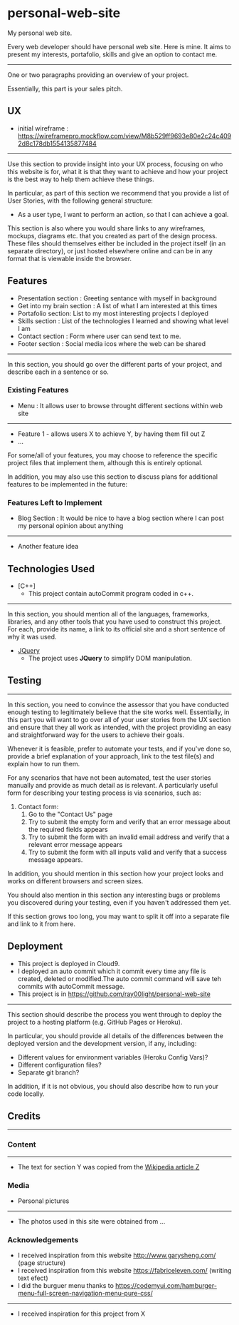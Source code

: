 # personal-web-site

My personal web site.

Every web developer should have personal web site. Here is mine. It aims to present my interests, portafolio, skills and give an option to contact me. 

--------------------------------------------------------------------------------

One or two paragraphs providing an overview of your project.

Essentially, this part is your sales pitch.
 
## UX

- initial wireframe : https://wireframepro.mockflow.com/view/M8b529ff9693e80e2c24c4092d8c178db1554135877484
-------------------------------------------------------------------------------- 
Use this section to provide insight into your UX process, focusing on who this website is for, what it is that they want to achieve and how your project is the best way to help them achieve these things.

In particular, as part of this section we recommend that you provide a list of User Stories, with the following general structure:
- As a user type, I want to perform an action, so that I can achieve a goal.

This section is also where you would share links to any wireframes, mockups, diagrams etc. that you created as part of the design process. These files should themselves either be included in the project itself (in an separate directory), or just hosted elsewhere online and can be in any format that is viewable inside the browser.

## Features

- Presentation section : Greeting sentance with myself in background
- Get into my brain section : A list of what I am interested at this times
- Portafolio section: List to my most interesting projects I deployed
- Skills section : List of the technologies I learned and showing what level I am 
- Contact section : Form where user can send text to me.
- Footer section : Social media icos where the web can be shared

-------------------------------------------------------------------------------- 

In this section, you should go over the different parts of your project, and describe each in a sentence or so.
 
### Existing Features

- Menu : It allows user to browse throught different sections within web site

-------------------------------------------------------------------------------- 

- Feature 1 - allows users X to achieve Y, by having them fill out Z
- ...

For some/all of your features, you may choose to reference the specific project files that implement them, although this is entirely optional.

In addition, you may also use this section to discuss plans for additional features to be implemented in the future:

### Features Left to Implement

- Blog Section : It would be nice to have a blog section where I can post my personal opinion about anything

-------------------------------------------------------------------------------- 

- Another feature idea

## Technologies Used

- [C++]
    - This project contain autoCommit program coded in c++.
-------------------------------------------------------------------------------- 

In this section, you should mention all of the languages, frameworks, libraries, and any other tools that you have used to construct this project. For each, provide its name, a link to its official site and a short sentence of why it was used.

- [JQuery](https://jquery.com)
    - The project uses **JQuery** to simplify DOM manipulation.


## Testing

-------------------------------------------------------------------------------- 
In this section, you need to convince the assessor that you have conducted enough testing to legitimately believe that the site works well. Essentially, in this part you will want to go over all of your user stories from the UX section and ensure that they all work as intended, with the project providing an easy and straightforward way for the users to achieve their goals.

Whenever it is feasible, prefer to automate your tests, and if you've done so, provide a brief explanation of your approach, link to the test file(s) and explain how to run them.

For any scenarios that have not been automated, test the user stories manually and provide as much detail as is relevant. A particularly useful form for describing your testing process is via scenarios, such as:

1. Contact form:
    1. Go to the "Contact Us" page
    2. Try to submit the empty form and verify that an error message about the required fields appears
    3. Try to submit the form with an invalid email address and verify that a relevant error message appears
    4. Try to submit the form with all inputs valid and verify that a success message appears.

In addition, you should mention in this section how your project looks and works on different browsers and screen sizes.

You should also mention in this section any interesting bugs or problems you discovered during your testing, even if you haven't addressed them yet.

If this section grows too long, you may want to split it off into a separate file and link to it from here.

## Deployment

- This project is deployed in Cloud9. 
- I deployed an auto commit which it commit every time any file is created, deleted or modified.The auto commit command will save teh commits with autoCommit message.
- This project is in https://github.com/ray00light/personal-web-site
-------------------------------------------------------------------------------- 

This section should describe the process you went through to deploy the project to a hosting platform (e.g. GitHub Pages or Heroku).

In particular, you should provide all details of the differences between the deployed version and the development version, if any, including:
- Different values for environment variables (Heroku Config Vars)?
- Different configuration files?
- Separate git branch?

In addition, if it is not obvious, you should also describe how to run your code locally.


## Credits

-------------------------------------------------------------------------------- 

### Content

-------------------------------------------------------------------------------- 
- The text for section Y was copied from the [Wikipedia article Z](https://en.wikipedia.org/wiki/Z)

### Media
- Personal pictures

-------------------------------------------------------------------------------- 
- The photos used in this site were obtained from ...

### Acknowledgements
- I received inspiration from this website http://www.garysheng.com/ (page structure)
- I received inspiration from this website https://fabriceleven.com/ (writing text efect)
- I did the burguer menu thanks to https://codemyui.com/hamburger-menu-full-screen-navigation-menu-pure-css/

-------------------------------------------------------------------------------- 
- I received inspiration for this project from X
